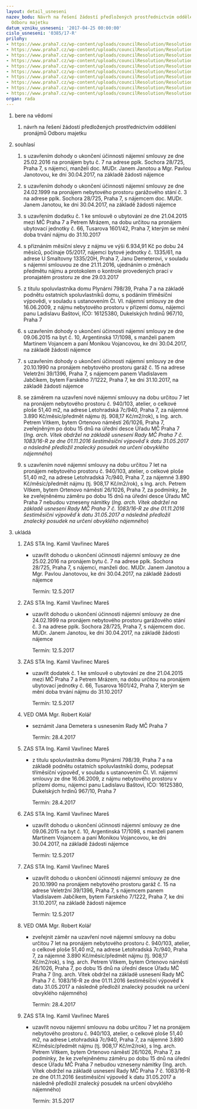 ```yaml
---
layout: detail_usneseni
nazev_bodu: Návrh na řešení žádostí předložených prostřednictvím oddělení pronájmů
  Odboru majetku
datum_vzniku_usneseni: '2017-04-25 00:00:00'
cislo_usneseni: '0385/17-R'
prilohy:
- https://www.praha7.cz/wp-content/uploads/councilResolution/Resolutions/28615/export/01_OMAopr20170425~194422.docx
- https://www.praha7.cz/wp-content/uploads/councilResolution/Resolutions/28615/export/02_OMAopr20170425~194421.pdf
- https://www.praha7.cz/wp-content/uploads/councilResolution/Resolutions/28615/export/03_OMAopr20170425~194419.pdf
- https://www.praha7.cz/wp-content/uploads/councilResolution/Resolutions/28615/export/04_OMAopr20170425~194417.pdf
- https://www.praha7.cz/wp-content/uploads/councilResolution/Resolutions/28615/export/05_OMAopr20170425~194415.pdf
- https://www.praha7.cz/wp-content/uploads/councilResolution/Resolutions/28615/export/07_OMAopr20170425~194414.pdf
- https://www.praha7.cz/wp-content/uploads/councilResolution/Resolutions/28615/export/08_OMAopr20170425~194412.pdf
- https://www.praha7.cz/wp-content/uploads/councilResolution/Resolutions/28615/export/10_OMAopr20170425~194410.pdf
- https://www.praha7.cz/wp-content/uploads/councilResolution/Resolutions/28615/export/10_OMAopr20170425~194409.pdf
- https://www.praha7.cz/wp-content/uploads/councilResolution/Resolutions/28615/export/export~296225.pdf
organ: rada
---
```

<ol id="urzList" class="urzList_view"><li id="" class="urzClass1"><span name="1">bere na vědomí</span><ol class="urzOlClass"><li style="text-align: left;" id="" class="urzClass2"><span><p>návrh na řešení žádostí předložených prostřednictvím oddělení pronájmů Odboru majetku</p></span></li></ol></li><li id="" class="urzClass1"><span name="26">souhlasí</span><ol class="urzOlClass"><li style="text-align: left;" id="" class="urzClass2"><span><p>s uzavřením dohody o ukončení účinnosti nájemní smlouvy ze dne 25.02.2016 na pronájem bytu č. 7 na adrese pplk. Sochora 28/725, Praha 7, s nájemci, manželi doc. MUDr. Janem Janotou a Mgr. Pavlou Janotovou, ke dni 30.04.2017, na základě žádosti nájemce<br></p></span></li><li style="text-align: left;" id="" class="urzClass2"><span><p>s uzavřením dohody o ukončení účinnosti nájemní smlouvy ze dne 24.02.1999 na pronájem nebytového prostoru garážového stání č. 3 na adrese pplk. Sochora 28/725, Praha 7, s nájemcem doc. MUDr. Janem Janotou, ke dni 30.04.2017, na základě žádosti nájemce<br></p></span></li><li style="text-align: left;" id="" class="urzClass2"><span><p>s uzavřením dodatku č. 1 ke smlouvě o ubytování ze dne 21.04.2015 mezi MČ Praha 7 a Petrem Mrázem, na dobu určitou na pronájem ubytovací jednotky č. 66, Tusarova 1601/42, Praha 7, kterým se mění doba trvání nájmu do 31.10.2017</p></span></li><li style="text-align: left;" id="" class="urzClass2"><span><p>s přiznáním měsíční slevy z nájmu ve výši 6.934,91 Kč po dobu 24 měsíců, počínaje 05/2017, nájemci bytové jednotky č. 1335/61, na adrese U Smaltovny 1335/20H, Praha 7, Janu Demeterovi, v souladu s nájemní smlouvou ze dne 21.11.2016, ujednáním o změnách předmětu nájmu a protokolem o kontrole provedených prací v pronajatém prostoru ze dne 29.03.2017</p></span></li><li style="text-align: left;" id="" class="urzClass2"><span><p>z titulu spoluvlastníka domu Plynární 798/39, Praha 7 a na základě podnětu ostatních spoluvlastníků domu, s podáním tříměsíční výpovědi, v souladu s ustanovením Čl. VI. nájemní smlouvy ze dne 16.06.2009, z nájmu nebytového prostoru v přízemí domu, nájemci panu Ladislavu Baštovi, IČO: 16125380, Dukelských hrdinů 967/10, Praha 7<br></p></span></li><li style="text-align: left;" id="" class="urzClass2"><span><p>s uzavřením dohody o ukončení účinnosti nájemní smlouvy&nbsp;ze dne 09.06.2015 na byt č. 10, Argentinská 17/1098, s manželi panem Martinem Vojancem a paní Monikou Vojancovou, ke dni 30.04.2017, na základě žádosti nájemce<br></p></span></li><li style="text-align: left;" id="" class="urzClass2"><span><p>s uzavřením dohody o ukončení účinnosti nájemní smlouvy ze dne 20.10.1990 na pronájem nebytového prostoru garáž č. 15 na adrese Veletržní 39/1396, Praha 7, s nájemcem panem Vladislavem Jabčíkem, bytem Farského 7/1222, Praha 7, ke dni 31.10.2017, na základě žádosti nájemce<br></p></span></li><li style="text-align: left;" id="" class="urzClass2"><span><p>se záměrem na uzavření nové nájemní smlouvy na dobu určitou 7 let na pronájem nebytového prostoru č. 940/103, atelier, o celkové ploše 51,40 m2, na adrese Letohradská 7c/940, Praha 7, za nájemné 3.890 Kč/měsíc/předmět nájmu (tj. 908,17 Kč/m2/rok), s Ing. arch. Petrem Vítkem, bytem Ortenovo náměstí 26/1026, Praha 7, zveřejněným po dobu 15 dnů na úřední desce Úřadu MČ Praha 7 (<em>Ing. arch. Vítek obdržel na základě usnesení Rady MČ Praha 7 č. 1083/16-R ze dne 01.11.2016 šestiměsíční výpověď k datu 31.05.2017 a následně předložil znalecký posudek na určení obvyklého nájemného</em>)<br></p></span></li><li style="text-align: left;" id="" class="urzClass2"><span><p>s uzavřením nové nájemní smlouvy na dobu určitou 7 let na pronájem nebytového prostoru č. 940/103, atelier, o celkové ploše 51,40 m2, na adrese Letohradská 7c/940, Praha 7, za nájemné 3.890 Kč/měsíc/předmět nájmu (tj. 908,17 Kč/m2/rok), s Ing. arch. Petrem Vítkem, bytem Ortenovo náměstí 26/1026, Praha 7, za podmínky, že ke zveřejněnému záměru po dobu 15 dnů na úřední desce Úřadu MČ Praha 7 nebudou vzneseny námitky (<em>Ing. arch. Vítek obdržel na základě usnesení Rady MČ Praha 7 č. 1083/16-R ze dne 01.11.2016 šestiměsíční výpověď k datu 31.05.2017 a následně předložil znalecký posudek na určení obvyklého nájemného</em>)<br></p></span></li></ol></li><li class="urzClass1" id="urzUkoly"><span name="1">ukládá</span><ol class="urzOlClass"><li class="urzClass2"><span><p>ZAS STA Ing. Kamil Vavřinec Mareš</p></span><ul class="urzUlClass"><li class="urzClass3"><span><p>uzavřít dohodu o ukončení účinnosti nájemní smlouvy ze dne 25.02.2016 na pronájem bytu č. 7 na adrese pplk. Sochora 28/725, Praha 7, s nájemci, manželi doc. MUDr. Janem Janotou a Mgr. Pavlou Janotovou, ke dni 30.04.2017, na základě žádosti nájemce</p></span><span class="urzUkolTermin">  Termín:&nbsp;12.5.2017</span></li></ul></li><li class="urzClass2"><span><p>ZAS STA Ing. Kamil Vavřinec Mareš</p></span><ul class="urzUlClass"><li class="urzClass3"><span><p>uzavřít dohodu o ukončení účinnosti nájemní smlouvy ze dne 24.02.1999 na pronájem nebytového prostoru garážového stání č. 3 na adrese pplk. Sochora 28/725, Praha 7, s nájemcem doc. MUDr. Janem Janotou, ke dni 30.04.2017, na základě žádosti nájemce</p></span><span class="urzUkolTermin">  Termín:&nbsp;12.5.2017</span></li></ul></li><li class="urzClass2"><span><p>ZAS STA Ing. Kamil Vavřinec Mareš</p></span><ul class="urzUlClass"><li class="urzClass3"><span><p>uzavřít dodatek č. 1 ke smlouvě o ubytování ze dne 21.04.2015 mezi MČ Praha 7 a Petrem Mrázem, na dobu určitou na pronájem ubytovací jednotky č. 66, Tusarova 1601/42, Praha 7, kterým se mění doba trvání nájmu do 31.10.2017</p></span><span class="urzUkolTermin">  Termín:&nbsp;12.5.2017</span></li></ul></li><li class="urzClass2"><span><p>VED OMA Mgr. Robert Kolář</p></span><ul class="urzUlClass"><li class="urzClass3"><span><p>seznámit Jana Demetera s usnesením Rady MČ Praha 7</p></span><span class="urzUkolTermin">  Termín:&nbsp;28.4.2017</span></li></ul></li><li class="urzClass2"><span><p>ZAS STA Ing. Kamil Vavřinec Mareš</p></span><ul class="urzUlClass"><li class="urzClass3"><span><p>z titulu spoluvlastníka domu Plynární 798/39, Praha 7 a na základě podnětu ostatních spoluvlastníků domu, podepsat tříměsíční výpověď, v souladu s ustanovením Čl. VI. nájemní smlouvy ze dne 16.06.2009, z nájmu nebytového prostoru v přízemí domu, nájemci panu Ladislavu Baštovi, IČO: 16125380, Dukelských hrdinů 967/10, Praha 7</p></span><span class="urzUkolTermin">  Termín:&nbsp;28.4.2017</span></li></ul></li><li class="urzClass2"><span><p>ZAS STA Ing. Kamil Vavřinec Mareš</p></span><ul class="urzUlClass"><li class="urzClass3"><span><p>uzavřít dohodu o ukončení účinnosti nájemní smlouvy ze dne 09.06.2015 na byt č. 10, Argentinská 17/1098, s manželi panem Martinem Vojancem a paní Monikou Vojancovou, ke dni 30.04.2017, na základě žádosti nájemce</p></span><span class="urzUkolTermin">  Termín:&nbsp;12.5.2017</span></li></ul></li><li class="urzClass2"><span><p>ZAS STA Ing. Kamil Vavřinec Mareš</p></span><ul class="urzUlClass"><li class="urzClass3"><span><p>uzavřít dohodu o ukončení účinnosti nájemní smlouvy ze dne 20.10.1990 na pronájem nebytového prostoru garáž č. 15 na adrese Veletržní 39/1396, Praha 7, s nájemcem panem Vladislavem Jabčíkem, bytem Farského 7/1222, Praha 7, ke dni 31.10.2017, na základě žádosti nájemce</p></span><span class="urzUkolTermin">  Termín:&nbsp;12.5.2017</span></li></ul></li><li class="urzClass2"><span><p>VED OMA Mgr. Robert Kolář</p></span><ul class="urzUlClass"><li class="urzClass3"><span><p>zveřejnit záměr na uzavření nové nájemní smlouvy na dobu určitou 7 let na pronájem nebytového prostoru č. 940/103, atelier, o celkové ploše 51,40 m2, na adrese Letohradská 7c/940, Praha 7, za nájemné 3.890 Kč/měsíc/předmět nájmu (tj. 908,17 Kč/m2/rok), s Ing. arch. Petrem Vítkem, bytem Ortenovo náměstí 26/1026, Praha 7, po dobu 15 dnů na úřední desce Úřadu MČ Praha 7 (Ing. arch. Vítek obdržel na základě usnesení Rady MČ Praha 7 č. 1083/16-R ze dne 01.11.2016 šestiměsíční výpověď k datu 31.05.2017 a následně předložil znalecký posudek na určení obvyklého nájemného)</p></span><span class="urzUkolTermin">  Termín:&nbsp;28.4.2017</span></li></ul></li><li class="urzClass2"><span><p>ZAS STA Ing. Kamil Vavřinec Mareš</p></span><ul class="urzUlClass"><li class="urzClass3"><span><p>uzavřít novou nájemní smlouvu na dobu určitou 7 let na pronájem nebytového prostoru č. 940/103, atelier, o celkové ploše 51,40 m2, na adrese Letohradská 7c/940, Praha 7, za nájemné 3.890 Kč/měsíc/předmět nájmu (tj. 908,17 Kč/m2/rok), s Ing. arch. Petrem Vítkem, bytem Ortenovo náměstí 26/1026, Praha 7, za podmínky, že ke zveřejněnému záměru po dobu 15 dnů na úřední desce Úřadu MČ Praha 7 nebudou vzneseny námitky (Ing. arch. Vítek obdržel na základě usnesení Rady MČ Praha 7 č. 1083/16-R ze dne 01.11.2016 šestiměsíční výpověď k datu 31.05.2017 a následně předložil znalecký posudek na určení obvyklého nájemného)</p></span><span class="urzUkolTermin">  Termín:&nbsp;31.5.2017</span></li></ul></li></ol></li></ol>